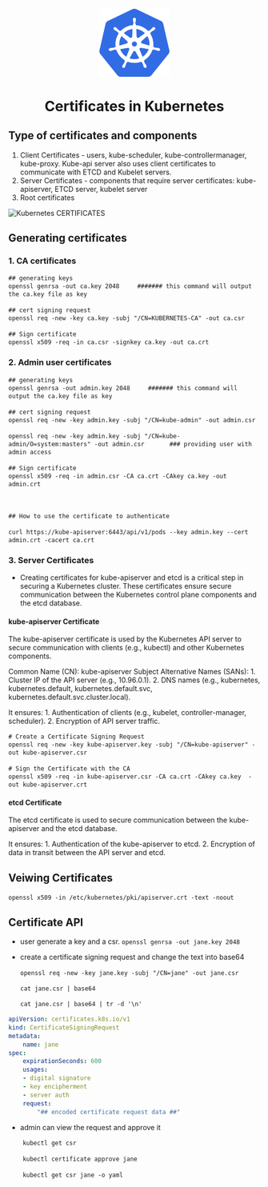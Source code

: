 <p align="center">
  <img src="https://raw.githubusercontent.com/kubernetes/kubernetes/master/logo/logo.svg"
       alt="Kubernetes Logo" width="140">
</p>

<h1 align="center">Certificates in Kubernetes</h1>

## Type of certificates and components

1. Client Certificates - users, kube-scheduler, kube-controllermanager, kube-proxy. Kube-api server also uses client certificates to communicate with ETCD and Kubelet servers.
2. Server Certificates - components that require server certificates: kube-apiserver, ETCD server, kubelet server
3. Root certificates

![Kubernetes CERTIFICATES](/images/image.png)


## Generating certificates

### 1. CA certificates
```
## generating keys
openssl genrsa -out ca.key 2048     ####### this command will output the ca.key file as key

## cert signing request
openssl req -new -key ca.key -subj "/CN=KUBERNETES-CA" -out ca.csr

## Sign certificate
openssl x509 -req -in ca.csr -signkey ca.key -out ca.crt
```

### 2. Admin user certificates
```
## generating keys
openssl genrsa -out admin.key 2048     ####### this command will output the ca.key file as key

## cert signing request
openssl req -new -key admin.key -subj "/CN=kube-admin" -out admin.csr

openssl req -new -key admin.key -subj "/CN=kube-admin/O=system:masters" -out admin.csr       ### providing user with admin access

## Sign certificate
openssl x509 -req -in admin.csr -CA ca.crt -CAkey ca.key -out admin.crt



## How to use the certificate to authenticate

curl https://kube-apiserver:6443/api/v1/pods --key admin.key --cert admin.crt -cacert ca.crt
```

### 3. Server Certificates

- Creating certificates for kube-apiserver and etcd is a critical step in securing a Kubernetes cluster. These certificates ensure secure communication between the Kubernetes control plane components and the etcd database.

#### kube-apiserver Certificate
The kube-apiserver certificate is used by the Kubernetes API server to secure communication with clients (e.g., kubectl) and other Kubernetes components.

Common Name (CN): kube-apiserver
Subject Alternative Names (SANs):
    1. Cluster IP of the API server (e.g., 10.96.0.1).
    2. DNS names (e.g., kubernetes, kubernetes.default, kubernetes.default.svc, kubernetes.default.svc.cluster.local).

It ensures:
    1. Authentication of clients (e.g., kubelet, controller-manager, scheduler).
    2. Encryption of API server traffic.
```
# Create a Certificate Signing Request
openssl req -new -key kube-apiserver.key -subj "/CN=kube-apiserver" -out kube-apiserver.csr

# Sign the Certificate with the CA
openssl x509 -req -in kube-apiserver.csr -CA ca.crt -CAkey ca.key  -out kube-apiserver.crt

```

#### etcd Certificate
The etcd certificate is used to secure communication between the kube-apiserver and the etcd database.

It ensures:
    1. Authentication of the kube-apiserver to etcd.
    2. Encryption of data in transit between the API server and etcd.


## Veiwing Certificates

`openssl x509 -in /etc/kubernetes/pki/apiserver.crt -text -noout`

## Certificate API

- user generate a key and a csr.
    `openssl genrsa -out jane.key 2048`
  
- create a certificate signing request and change the text into base64 

    `openssl req -new -key jane.key -subj "/CN=jane" -out jane.csr`

    `cat jane.csr | base64`

    `cat jane.csr | base64 | tr -d '\n'`

```yaml
apiVersion: certificates.k8s.io/v1
kind: CertificateSigningRequest
metadata:
    name: jane
spec:
    expirationSeconds: 600
    usages:
    - digital signature
    - key encipherment
    - server auth
    request:
        "## encoded certificate request data ##"
```
- admin can view the request and approve it

```
    kubectl get csr

    kubectl certificate approve jane

    kubectl get csr jane -o yaml   
```

